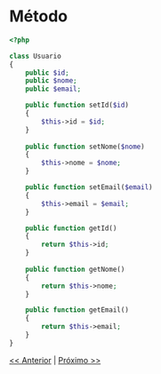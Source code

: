 # Método

```php
<?php

class Usuario
{
    public $id;
	public $nome;
    public $email;

    public function setId($id)
    {
        $this->id = $id;
    }
	
	public function setNome($nome)
    {
        $this->nome = $nome;
    }

    public function setEmail($email)
    {
        $this->email = $email;
    }

    public function getId()
    {
        return $this->id;
    }
	
	public function getNome()
    {
        return $this->nome;
    }

    public function getEmail()
    {
        return $this->email;
    }
}
```

[<< Anterior](https://github.com/agenciasys/as-capacita/blob/master/PHP-OO/Objeto.md#objeto)
|
[Próximo >>](https://github.com/agenciasys/as-capacita/blob/master/PHP-OO/Objeto2.md#objeto)

